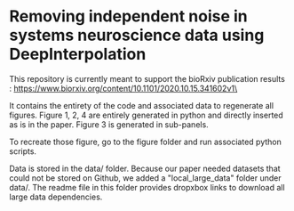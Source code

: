 Removing independent noise in systems neuroscience data using DeepInterpolation
========================

This repository is currently meant to support the bioRxiv publication results : https://www.biorxiv.org/content/10.1101/2020.10.15.341602v1\

It contains the entirety of the code and associated data to regenerate all figures. Figure 1, 2, 4 are entirely generated in python and directly inserted as is in the paper. Figure 3 is generated in sub-panels. 

To recreate those figure, go to the figure folder and run associated python scripts. 

Data is stored in the data/ folder. Because our paper needed datasets that could not be stored on Github, we added a "local_large_data" folder under data/. The readme file in this folder provides dropxbox links to download all large data dependencies. 
